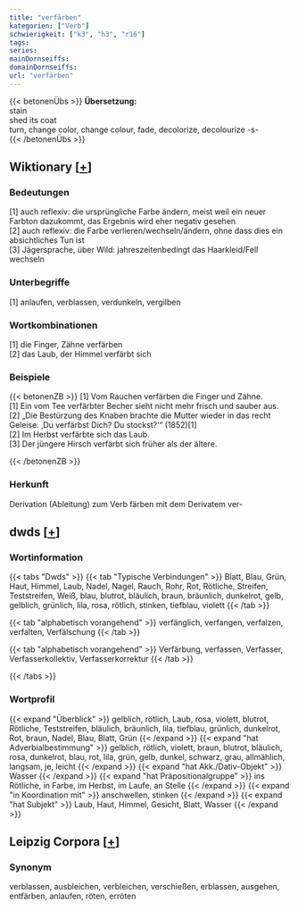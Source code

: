```yaml
---
title: "verfärben"
kategorien: ["Verb"]
schwierigkeit: ["k3", "h3", "r16"]
tags:
series:
mainDornseiffs:
domainDornseiffs:
url: "verfärben"
---
```


{{< betonenÜbs >}}
**Übersetzung:**  
stain  
shed its coat  
turn, change color, change colour, fade, decolorize, decolourize -s-  
{{< /betonenÜbs >}}

## Wiktionary [[+](https://de.wiktionary.org/wiki/verfärben)]

### Bedeutungen
[1] auch reflexiv: die ursprüngliche Farbe ändern, meist weil ein neuer Farbton dazukommt, das Ergebnis wird eher negativ gesehen  
[2] auch reflexiv: die Farbe verlieren/wechseln/ändern, ohne dass dies ein absichtliches Tun ist  
[3] Jägersprache, über Wild: jahreszeitenbedingt das Haarkleid/Fell wechseln  

### Unterbegriffe
[1] anlaufen, verblassen, verdunkeln, vergilben  

### Wortkombinationen
[1] die Finger, Zähne verfärben  
[2] das Laub, der Himmel verfärbt sich  

### Beispiele
{{< betonenZB >}}
[1] Vom Rauchen verfärben die Finger und Zähne.  
[1] Ein vom Tee verfärbter Becher sieht nicht mehr frisch und sauber aus.  
[2] „Die Bestürzung des Knaben brachte die Mutter wieder in das recht Geleise. ‚Du verfärbst Dich? Du stockst?‘“ (1852)[1]  
[2] Im Herbst verfärbte sich das Laub.  
[3] Der jüngere Hirsch verfärbt sich früher als der ältere.  

{{< /betonenZB >}}
### Herkunft
Derivation (Ableitung) zum Verb färben mit dem Derivatem ver-  



## dwds [[+](https://www.dwds.de/wb/verfärben)]

### Wortinformation
{{< tabs "Dwds" >}}
{{< tab "Typische Verbindungen" >}}
Blatt, Blau, Grün, Haut, Himmel, Laub, Nadel, Nagel, Rauch, Rohr, Rot, Rötliche, Streifen, Teststreifen, Weiß, blau, blutrot, bläulich, braun, bräunlich, dunkelrot, gelb, gelblich, grünlich, lila, rosa, rötlich, stinken, tiefblau, violett
{{< /tab >}}

{{< tab "alphabetisch vorangehend" >}}
verfänglich, verfangen, verfalzen, verfalten, Verfälschung
{{< /tab >}}

{{< tab "alphabetisch vorangehend" >}}
Verfärbung, verfassen, Verfasser, Verfasserkollektiv, Verfasserkorrektur
{{< /tab >}}

{{< /tabs >}}

### Wortprofil
{{< expand "Überblick" >}} gelblich, rötlich, Laub, rosa, violett, blutrot, Rötliche, Teststreifen, bläulich, bräunlich, lila, tiefblau, grünlich, dunkelrot, Rot, braun, Nadel, Blau, Blatt, Grün {{< /expand >}}
{{< expand "hat Adverbialbestimmung" >}} gelblich, rötlich, violett, braun, blutrot, bläulich, rosa, dunkelrot, blau, rot, lila, grün, gelb, dunkel, schwarz, grau, allmählich, langsam, je, leicht {{< /expand >}}
{{< expand "hat Akk./Dativ-Objekt" >}} Wasser {{< /expand >}}
{{< expand "hat Präpositionalgruppe" >}} ins Rötliche, in Farbe, im Herbst, im Laufe, an Stelle {{< /expand >}}
{{< expand "in Koordination mit" >}} anschwellen, stinken {{< /expand >}}
{{< expand "hat Subjekt" >}} Laub, Haut, Himmel, Gesicht, Blatt, Wasser {{< /expand >}}

## Leipzig Corpora [[+](https://corpora.uni-leipzig.de/en/res?word=verfärben&corpusId=deu_newscrawl-public_2018)]


### Synonym
verblassen, ausbleichen, verbleichen, verschießen, erblassen, ausgehen, entfärben, anlaufen, röten, erröten

